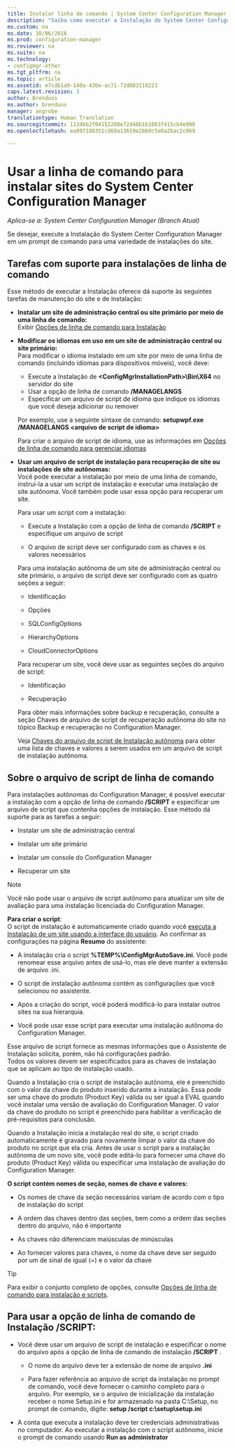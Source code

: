 ```yaml
---
title: Instalar linha de comando | System Center Configuration Manager
description: "Saiba como executar a Instalação do System Center Configuration Manager em um prompt de comando para uma variedade de instalações do site."
ms.custom: na
ms.date: 10/06/2016
ms.prod: configuration-manager
ms.reviewer: na
ms.suite: na
ms.technology:
- configmgr-other
ms.tgt_pltfrm: na
ms.topic: article
ms.assetid: e7cdb1a9-140a-436e-ac71-72d083110223
caps.latest.revision: 3
author: Brenduns
ms.author: brenduns
manager: angrobe
translationtype: Human Translation
ms.sourcegitcommit: 1134bb2f04152288e72d40b1b1083f415cb4e900
ms.openlocfilehash: ea097188351cd60a13659e2860c5e0a2bac2c069

---
```

# <a name="use-a-command-line-to-install-system-center-configuration-manager-sites"></a>Usar a linha de comando para instalar sites do System Center Configuration Manager

*Aplica-se a: System Center Configuration Manager (Branch Atual)*

 Se desejar, execute a Instalação do System Center Configuration Manager em um prompt de comando para uma variedade de instalações do site.

 ## <a name="supported-tasks-for-command-line-installs"></a>Tarefas com suporte para instalações de linha de comando
 Esse método de executar a Instalação oferece dá suporte às seguintes tarefas de manutenção do site e de instalação:

-   **Instalar um site de administração central ou site primário por meio de uma linha de comando:**  
  Exibir [Opções de linha de comando para Instalação](../../../../core/servers/deploy/install/command-line-options-for-setup.md)

 -  **Modificar os idiomas em uso em um site de administração central ou site primário:**  
    Para modificar o idioma instalado em um site por meio de uma linha de comando (incluindo idiomas para dispositivos móveis), você deve:  

     -   Execute a Instalação de **&lt;ConfigMgrInstallationPath\>\Bin\X64** no servidor do site
     -   Usar a opção de linha de comando **/MANAGELANGS**
     -   Especificar um arquivo de script de idioma que indique os idiomas que você deseja adicionar ou remover  

    Por exemplo, use a seguinte sintaxe de comando: **setupwpf.exe /MANAGELANGS &lt;arquivo de script de idioma\>**  

    Para criar o arquivo de script de idioma, use as informações em [Opções de linha de comando para gerenciar idiomas](../../../../core/servers/deploy/install/command-line-options-for-setup.md#bkmk_Lang)  

 -  **Usar um arquivo de script de instalação para recuperação de site ou instalações de site autônomas:**  
    Você pode executar a instalação por meio de uma linha de comando, instruí-la a usar um script de instalação e executar uma instalação de site autônoma. Você também pode usar essa opção para recuperar um site.    

    Para usar um script com a instalação:  

    -   Execute a Instalação com a opção de linha de comando **/SCRIPT** e especifique um arquivo de script  

    -   O arquivo de script deve ser configurado com as chaves e os valores necessários  

    Para uma instalação autônoma de um site de administração central ou site primário, o arquivo de script deve ser configurado com as quatro seções a seguir:  

    -   Identificação    
    -   Opções    
    -   SQLConfigOptions    
    -   HierarchyOptions    

    -   CloudConnectorOptions  

    Para recuperar um site, você deve usar as seguintes seções do arquivo de script:  

    -   Identificação  

    -   Recuperação

     Para obter mais informações sobre backup e recuperação, consulte a seção Chaves de arquivo de script de recuperação autônoma do site no tópico Backup e recuperação no Configuration Manager.  

    Veja [Chaves do arquivo de script de Instalação autônoma](../../../../core/servers/deploy/install/command-line-options-for-setup.md#bkmk_Unattended) para obter uma lista de chaves e valores a serem usados em um arquivo de script de instalação autônoma.  

## <a name="about-the-command-line-script-file"></a>Sobre o arquivo de script de linha de comando  

 Para instalações autônomas do Configuration Manager, é possível executar a instalação com a opção de linha de comando **/SCRIPT** e especificar um arquivo de script que contenha opções de instalação. Esse método dá suporte para as tarefas a seguir:  

-   Instalar um site de administração central  

-   Instalar um site primário  

-   Instalar um console do Configuration Manager  

-   Recuperar um site  

> [!NOTE]  
>  Você não pode usar o arquivo de script autônomo para atualizar um site de avaliação para uma instalação licenciada do Configuration Manager.  

**Para criar o script**:  
O script de instalação é automaticamente criado quando você [executa a Instalação de um site usando a interface do usuário](../../../../core/servers/deploy/install/use-the-setup-wizard-to-install-sites.md).  Ao confirmar as configurações na página **Resumo** do assistente:  

-   A instalação cria o script **%TEMP%\ConfigMgrAutoSave.ini**.  Você pode renomear esse arquivo antes de usá-lo, mas ele deve manter a extensão de arquivo .ini.  

-   O script de instalação autônoma contém as configurações que você selecionou no assistente.  

-   Após a criação do script, você poderá modificá-lo para instalar outros sites na sua hierarquia.  

-   Você pode usar esse script para executar uma instalação autônoma do Configuration Manager.  

Esse arquivo de script fornece as mesmas informações que o Assistente de Instalação solicita, porém, não há configurações padrão.   
Todos os valores devem ser especificados para as chaves de instalação que se aplicam ao tipo de instalação usado.  

Quando a Instalação cria o script de instalação autônoma, ele é preenchido com o valor da chave do produto inserido durante a instalação. Essa pode ser uma chave do produto (Product Key) válida ou ser igual a EVAL quando você instalar uma versão de avaliação do Configuration Manager. O valor da chave do produto no script é preenchido para habilitar a verificação de pré-requisitos para conclusão.  

Quando a Instalação inicia a instalação real do site, o script criado automaticamente é gravado para novamente limpar o valor da chave do produto no script que ela cria. Antes de usar o script para a instalação autônoma de um novo site, você pode editá-lo para fornecer uma chave do produto (Product Key) válida ou especificar uma instalação de avaliação do Configuration Manager.  

**O script contém nomes de seção, nomes de chave e valores:**  

-   Os nomes de chave da seção necessários variam de acordo com o tipo de instalação do script  

-   A ordem das chaves dentro das seções, bem como a ordem das seções dentro do arquivo, não é importante  

-   As chaves não diferenciam maiúsculas de minúsculas  

-   Ao fornecer valores para chaves, o nome da chave deve ser seguido por um de sinal de igual (=) e o valor da chave  

> [!TIP]  
>  Para exibir o conjunto completo de opções, consulte [Opções de linha de comando para instalação e scripts](../../../../core/servers/deploy/install/command-line-options-for-setup.md).  

## <a name="to-use-the-script-setup-command-line-option"></a>Para usar a opção de linha de comando de Instalação /SCRIPT:

-   Você deve usar um arquivo de script de instalação e especificar o nome do arquivo após a opção de linha de comando de instalação **/SCRIPT** .  

    -   O nome do arquivo deve ter a extensão de nome de arquivo **.ini**  

    -   Para fazer referência ao arquivo de script da instalação no prompt de comando, você deve fornecer o caminho completo para o arquivo. Por exemplo, se o arquivo de inicialização da instalação receber o nome Setup.ini e for armazenado na pasta C:\Setup, no prompt de comando, digite:  **setup /script c:\setup\setup.ini**  

-   A conta que executa a instalação deve ter credenciais administrativas no computador. Ao executar a instalação com o script autônomo, inicie o prompt de comando usando **Run as administrator**  



<!--HONumber=Nov16_HO1-->


